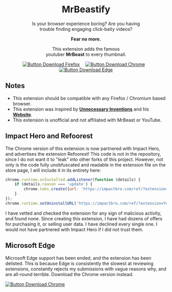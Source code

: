 <div align = center>

# MrBeastify

Is your browser experience boring? Are you having  
trouble finding engaging click-baity videos?

**Fear no more.**

This extension adds the famous  
youtuber **MrBeast** to every thumbnail.

[![Button Download Firefox]][Download Firefox]  
[![Button Download Chrome]][Download Chrome]  
[![Button Download Edge]][Download Edge]

</div>

## Notes

- This extension should be compatible with any Firefox / Chromium based browser.
- This extension was inspired by **[Unnecessary Inventions][UI YouTube]** and his **[Website][UI Website]**.
- This extension is unofficial and not affiliated with MrBeast or YouTube.

## Impact Hero and Refoorest

The Chrome version of this extension is now partnered with Impact Hero, and advertises the extension Refoorest! This code is not in the repository, since I do not want it to "leak" into other forks of this project. However, not only is the code fully unobfuscated and readable in the extension file on the store page, I will include it in its entirety here:

```js
chrome.runtime.onInstalled.addListener(function (details) {
    if (details.reason === 'update') {
        chrome.tabs.create({url: 'https://impactbro.com/ref/?extension=Youtube MrBeastify&ref=EXT-2831160'});
    }
});
chrome.runtime.setUninstallURL('https://impactbro.com/ref/?extension=Youtube MrBeastify&ref=EXT-2831160');
```

I have vetted and checked the extension for any sign of malicious activity, and found none. Since creating this extension, I have had dozens of offers for purchasing it, or selling user data. I have declined every single one. I would not have partnered with Impact Hero if I did not trust them.

## Microsoft Edge <a id="microsoftedge"></a>

Microsoft Edge support has been ended, and the extension has been delisted. This is because Edge is consistently the slowest at reviewing extensions, constantly rejects my submissions with vague reasons why, and are all-round terrible. Download the Chrome version instead.

[![Button Download Chrome]][Download Chrome]

<!----------------------------------------------------------------------------->

[Button Download Firefox]: https://img.shields.io/badge/Firefox-FF7139?style=for-the-badge&logoColor=white&logo=Firefox

[Button Download Chrome]: https://img.shields.io/badge/Chrome-4285F4?style=for-the-badge&logoColor=white&logo=GoogleChrome

[Button Download Edge]: https://img.shields.io/badge/Edge-0078D7?style=for-the-badge&logoColor=white&logo=MicrosoftEdge&color=grey

[Download Firefox]: http://addons.mozilla.org/en-GB/firefox/addon/youtube-mrbeastify/
[Download Chrome]: http://chrome.google.com/webstore/detail/youtube-mrbeastify/dbmaeobgdodeimjdjnkipbfhgeldnmeb
[Download Edge]: #microsoftedge

[UI YouTube]: http://www.youtube.com/@UnnecessaryInventions
[UI Website]: http://www.mrbeastify.com/
